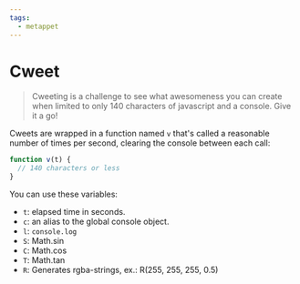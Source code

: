 ```yaml
---
tags:
  - metappet
---
```


# Cweet

> Cweeting is a challenge to see what awesomeness you can create when limited to only 140
> characters of javascript and a console. Give it a go!

Cweets are wrapped in a function named `v` that's called a reasonable number of times per
second, clearing the console between each call:

```js
function v(t) {
  // 140 characters or less
}
```

You can use these variables:

- `t`: elapsed time in seconds.
- `c`: an alias to the global console object.
- `l`: `console.log`
- `S`: Math.sin
- `C`: Math.cos
- `T`: Math.tan
- `R`: Generates rgba-strings, ex.: R(255, 255, 255, 0.5)

<!-- see: dweet.md, projector.mjs -->
<!-- tags: coAIthored -->
